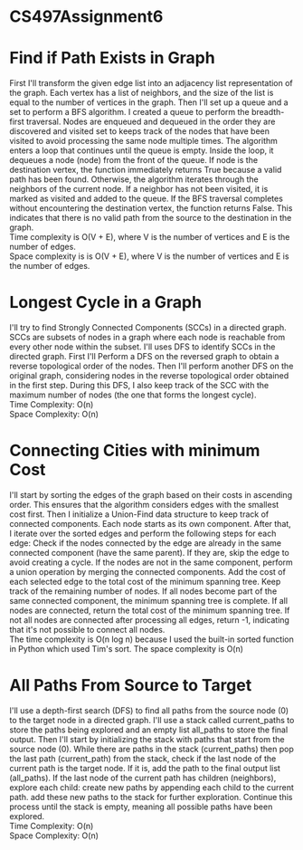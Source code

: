 # CS497Assignment6

# Find if Path Exists in Graph
First I'll transform the given edge list into an adjacency list representation of the graph. Each vertex has a list of neighbors, and the size of the list is equal to the number of vertices in the graph. Then I'll set up a queue and  a set to perform a BFS algorithm. I created a queue to perform the breadth-first traversal. Nodes are enqueued and dequeued in the order they are discovered  and visited set to  keeps track of the nodes that have been visited to avoid processing the same node multiple times. The algorithm enters a loop that continues until the queue is empty. Inside the loop, it dequeues a node (node) from the front of the queue. If node is the destination vertex, the function immediately returns True because a valid path has been found. Otherwise, the algorithm iterates through the neighbors of the current node. If a neighbor has not been visited, it is marked as visited and added to the queue. If the BFS traversal completes without encountering the destination vertex, the function returns False. This indicates that there is no valid path from the source to the destination in the graph. <br />
Time complexity is O(V + E), where V is the number of vertices and E is the number of edges.<br />
Space complexity is is O(V + E), where V is the number of vertices and E is the number of edges.<br />

# Longest Cycle in a Graph
I'll try to find Strongly Connected Components (SCCs) in a directed graph. SCCs are subsets of nodes in a graph where each node is reachable from every other node within the subset. I'll uses DFS to identify SCCs in the directed graph. First I'll Perform a DFS on the reversed graph to obtain a reverse topological order of the nodes. Then I'll perform another DFS on the original graph, considering nodes in the reverse topological order obtained in the first step. During this DFS, I also keep track of the SCC with the maximum number of nodes (the one that forms the longest cycle). <br />
Time Complexity: O(n)  <br />
Space Complexity: O(n)  <br />

# Connecting Cities with minimum Cost
I'll start by sorting the edges of the graph based on their costs in ascending order. This ensures that the algorithm considers edges with the smallest cost first. Then I initialize a Union-Find data structure to keep track of connected components. Each node starts as its own component. After that, I iterate over the sorted edges and perform the following steps for each edge: Check if the nodes connected by the edge are already in the same connected component (have the same parent). If they are, skip the edge to avoid creating a cycle.
If the nodes are not in the same component, perform a union operation by merging the connected components. Add the cost of each selected edge to the total cost of the minimum spanning tree. Keep track of the remaining number of nodes. If all nodes become part of the same connected component, the minimum spanning tree is complete. If all nodes are connected, return the total cost of the minimum spanning tree. If not all nodes are connected after processing all edges, return -1, indicating that it's not possible to connect all nodes. <br />
The time complexity is O(n log n) because I used the built-in sorted function in Python which used Tim's sort.
The space complexity is O(n)
# All Paths From Source to Target
I'll use a depth-first search (DFS) to find all paths from the source node (0) to the target node in a directed graph. I'll use a stack called current_paths to store the paths being explored and an empty list all_paths to store the final output. Then I'll start by initializing the stack with paths that start from the source node (0). While there are paths in the stack (current_paths) then pop the last path (current_path) from the stack, check if the last node of the current path is the target node. If it is, add the path to the final output list (all_paths). If the last node of the current path has children (neighbors), explore each child: create new paths by appending each child to the current path. add these new paths to the stack for further exploration. Continue this process until the stack is empty, meaning all possible paths have been explored. <br />
Time Complexity: O(n)  <br />
Space Complexity: O(n)  <br />
